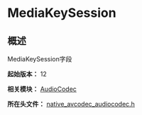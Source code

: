 # MediaKeySession

## 概述

MediaKeySession字段

**起始版本：** 12

**相关模块：** [AudioCodec](capi-audiocodec.md)

**所在头文件：** [native_avcodec_audiocodec.h](capi-native-avcodec-audiocodec-h.md)

